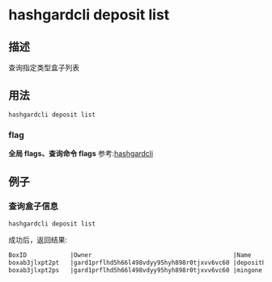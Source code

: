 # hashgardcli deposit list

## 描述
查询指定类型盒子列表

## 用法
```shell
hashgardcli deposit list
```

### flag

**全局 flags、查询命令 flags** 参考:[hashgardcli](../README.md)


## 例子
### 查询盒子信息

```shell
hashgardcli deposit list
```

成功后，返回结果:

```txt
BoxID            |Owner                                       |Name            |TotalAmount                             |CreatedTime
boxab3jlxpt2pt   |gard1prflhd5h66l498vdyy95hyh898r0tjxvv6vc60 |deposit88       |10000000000000000000000agard            |1559616171
boxab3jlxpt2ps   |gard1prflhd5h66l498vdyy95hyh898r0tjxvv6vc60 |mingone         |10000000000000000000000coin174876e800   |1559614101
```
